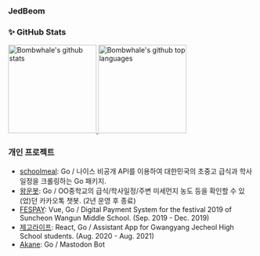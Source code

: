 ### JedBeom

### ✨ GitHub Stats

<a href="https://github.com/JedBeom">
  <img height="180em" src="https://github-readme-stats.vercel.app/api?username=JedBeom&show_icons=true&theme=merko&count_private=true" alt="Bombwhale's github stats" />
  <img height="180em" src="https://github-readme-stats.vercel.app/api/top-langs/?username=JedBeom&theme=merko&layout=compact" alt="Bombwhale's github top languages" />
</a>
<br/>

### 개인 프로젝트

- [schoolmeal](https://github.com/JedBeom/schoolmeal): Go / 나이스 비공개 API를 이용하여 대한민국의 초중고 급식과 학사일정을 크롤링하는 Go 패키지.
- [왕운봇](https://github.com/JedBeom/wbot): Go / OO중학교의 급식/학사일정/주변 미세먼지 농도 등을 확인할 수 있(었)던 카카오톡 챗봇. (2년 운영 후 종료)
- [FESPAY](https://github.com/JedBeom/fespay): Vue, Go / Digital Payment System for the festival 2019 of Suncheon Wangun Middle School. (Sep. 2019 - Dec. 2019)
- [제고라이프](https://github.com/JedBeom/zego.life): React, Go / Assistant App for Gwangyang Jecheol High School students. (Aug. 2020 - Aug. 2021)
- [Akane](https://github.com/JedBeom/Akane): Go / Mastodon Bot
